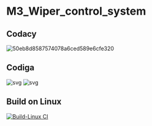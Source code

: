 # M3_Wiper_control_system

## Codacy
![50eb8d8587574078a6ced589e6cfe320](https://user-images.githubusercontent.com/102144142/168418082-b0cd55de-3d17-496d-918d-165aed25b398.svg)


## Codiga

![svg](https://user-images.githubusercontent.com/102144142/168418282-be471358-7569-446c-8078-3aeda5301e2d.svg)
![svg](https://user-images.githubusercontent.com/102144142/168418283-42a9f7a7-cf3f-4a6e-8585-4fd5257ada6c.svg)

## Build on Linux

[![Build-Linux CI](https://github.com/Sudharshank234/M3_Wiper_control_system/actions/workflows/Build%20on%20Linux.yml/badge.svg)](https://github.com/Sudharshank234/M3_Wiper_control_system/actions/workflows/Build%20on%20Linux.yml)

